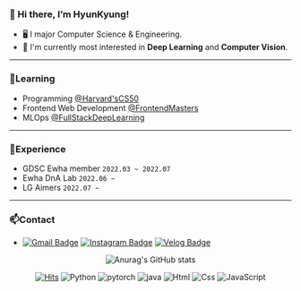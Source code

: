 ### 👋 Hi there, I’m HyunKyung!
- 🖥️ I major Computer Science & Engineering.
- 👀 I'm currently most interested in <b>Deep Learning</b> and <b>Computer Vision</b>.
---
### 🌱Learning
- Programming [@Harvard'sCS50](https://www.youtube.com/c/cs50)
- Frontend Web Development [@FrontendMasters](https://frontendmasters.com/)
- MLOps [@FullStackDeepLearning](https://fullstackdeeplearning.com/spring2021/)
- ---
### 🌆Experience
- GDSC Ewha member `2022.03 ~ 2022.07`
- Ewha DnA Lab `2022.06 ~ `
- LG Aimers `2022.07 ~`
- ---
### 📫Contact
- [![Gmail Badge](https://img.shields.io/badge/Gmail-d14836?style=flat-square&logo=Gmail&logoColor=white&link=mailto:hhk@ewhain.net)](mailto:hhk@ewhain.net) [![Instagram Badge](http://img.shields.io/badge/-Instagram-cd486b?style=flat-square&logo=instagram&logoColor=white&link=https://www.instagram.com/gang_.r._.g)](https://www.instagram.com/gang_.r._.g) [![Velog Badge](http://img.shields.io/badge/-Velog-20c997?style=flat-square&logo=velog&logoColor=white&link=https://velog.io/@shining_arrow)](https://velog.io/@shining_arrow)

<div align=center>
 
 
![Anurag's GitHub stats](https://github-readme-stats.vercel.app/api?username=HyunKyungHan&show_icons=true&theme=tokyonight)
 
 [![Hits](https://hits.seeyoufarm.com/api/count/incr/badge.svg?url=https%3A%2F%2Fgithub.com%2FHyunKyungHan&count_bg=%2395A4EF&title_bg=%23555555&icon=github.svg&icon_color=%23E7E7E7&title=hits&edge_flat=false)](https://hits.seeyoufarm.com) <img alt="Python" src ="https://img.shields.io/badge/Python-3776AB.svg?&style=for-the-badge&logo=Python&logoColor=white"/> <img alt="pytorch" src="https://img.shields.io/badge/Pytorch-EE4C2C.svg?style=for-the-badge&logo=Pytorch&logoColor=white"> <img alt="java" src="https://img.shields.io/badge/JAVA-007396?style=for-the-badge&logo=java&logoColor=white"> <img alt="Html" src ="https://img.shields.io/badge/HTML5-E34F26.svg?&style=for-the-badge&logo=HTML5&logoColor=white"/> <img alt="Css" src ="https://img.shields.io/badge/CSS3-1572B6.svg?&style=for-the-badge&logo=CSS3&logoColor=white"/> <img alt="JavaScript" src ="https://img.shields.io/badge/JavaScript-F7DF1E.svg?&style=for-the-badge&logo=JavaScript&logoColor=black"/>
 
</div>
 
<!---
HyunKyungHan/HyunKyungHan is a ✨ special ✨ repository because its `README.md` (this file) appears on your GitHub profile.
You can click the Preview link to take a look at your changes.
--->
